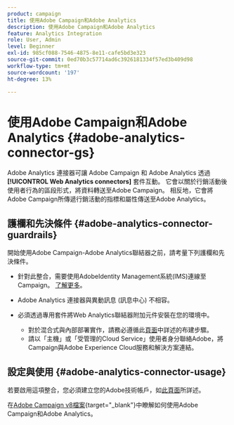 ```yaml
---
product: campaign
title: 使用Adobe Campaign和Adobe Analytics
description: 使用Adobe Campaign和Adobe Analytics
feature: Analytics Integration
role: User, Admin
level: Beginner
exl-id: 985cf088-7546-4875-8e11-cafe5bd3e323
source-git-commit: 0ed70b3c57714ad6c3926181334f57ed3b409d98
workflow-type: tm+mt
source-wordcount: '197'
ht-degree: 13%

---
```


# 使用Adobe Campaign和Adobe Analytics {#adobe-analytics-connector-gs}

Adobe Analytics 連接器可讓 Adobe Campaign 和 Adobe Analytics 透過 **[!UICONTROL Web Analytics connectors]** 套件互動。 它會以關於行銷活動後使用者行為的區段形式，將資料轉送至Adobe Campaign。 相反地，它會將Adobe Campaign所傳遞行銷活動的指標和屬性傳送至Adobe Analytics。

## 護欄和先決條件 {#adobe-analytics-connector-guardrails}

開始使用Adobe Campaign-Adobe Analytics聯結器之前，請考量下列護欄和先決條件。

* 針對此整合，需要使用AdobeIdentity Management系統(IMS)連線至Campaign。 [了解更多](../../integrations/using/about-adobe-id.md)。

* Adobe Analytics 連接器與異動訊息 (訊息中心) 不相容。

* 必須透過專用套件將Web Analytics聯結器附加元件安裝在您的環境中。

   * 對於混合式與內部部署實作，請務必遵循此[頁面](adobe-analytics-provisioning.md)中詳述的布建步驟。
   * 請以「主機」或「受管理的Cloud Service」使用者身分聯絡Adobe，將Campaign與Adobe Experience Cloud服務和解決方案連結。


## 設定與使用 {#adobe-analytics-connector-usage}

若要啟用這項整合，您必須建立您的Adobe技術帳戶，如[此頁面](oauth-technical-account.md)所詳述。

在[Adobe Campaign v8檔案](https://experienceleague.adobe.com/en/docs/campaign/campaign-v8/connect/ac-aa){target="_blank"}中瞭解如何使用Adobe Campaign和Adobe Analytics。

